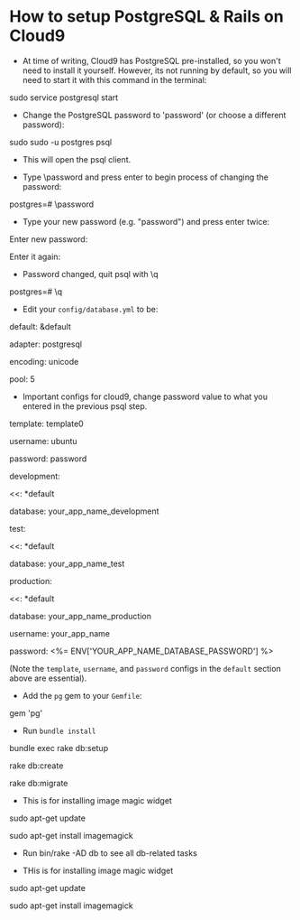 # How to setup PostgreSQL & Rails on Cloud9

- At time of writing, Cloud9 has PostgreSQL pre-installed, so you won't need to install it yourself. However, its not running by default, so you will need to start it with this command in the terminal:

sudo service postgresql start

- Change the PostgreSQL password to 'password' (or choose a different password):

sudo sudo -u postgres psql

- This will open the psql client.

- Type \password and press enter to begin process of changing the password:

postgres=# \password

- Type your new password (e.g. "password") and press enter twice:

Enter new password: 

Enter it again: 

- Password changed, quit psql with \q

postgres=# \q 

- Edit your `config/database.yml` to be:

default: &default

  adapter: postgresql
  
  encoding: unicode
  
  pool: 5
  
  - Important configs for cloud9, change password value to what you entered in the previous psql step.
  
  template: template0
  
  username: ubuntu
  
  password: password
  
development:

  <<: *default
  
  database: your_app_name_development

test:

  <<: *default
  
  database: your_app_name_test

production:

  <<: *default
  
  database: your_app_name_production
  
  username: your_app_name
  
  password: <%= ENV['YOUR_APP_NAME_DATABASE_PASSWORD'] %>


(Note the `template`, `username`, and `password` configs in the `default` section above are essential).

- Add the `pg` gem to your `Gemfile`:

gem 'pg'

- Run `bundle install`

bundle exec rake db:setup

rake db:create

rake db:migrate

- This is for installing image magic widget

sudo apt-get update

sudo apt-get install imagemagick

- Run bin/rake -AD db to see all db-related tasks

- THis is for installing image magic widget

sudo apt-get update

sudo apt-get install imagemagick

